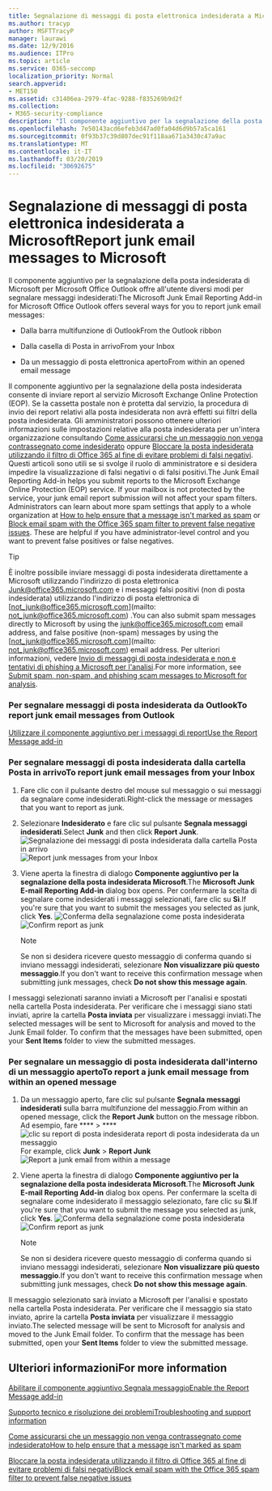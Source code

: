 ```yaml
---
title: Segnalazione di messaggi di posta elettronica indesiderata a Microsoft
ms.author: tracyp
author: MSFTTracyP
manager: laurawi
ms.date: 12/9/2016
ms.audience: ITPro
ms.topic: article
ms.service: O365-seccomp
localization_priority: Normal
search.appverid:
- MET150
ms.assetid: c31406ea-2979-4fac-9288-f835269b9d2f
ms.collection:
- M365-security-compliance
description: "Il componente aggiuntivo per la segnalazione della posta indesiderata di Microsoft per Microsoft Office Outlook offre all'utente diversi modi per segnalare messaggi indesiderati:"
ms.openlocfilehash: 7e50143acd6efeb3d47ad0fa04d6d9b57a5ca161
ms.sourcegitcommit: 0f93b37c39d807dec91f118aa671a3430c47a9ac
ms.translationtype: MT
ms.contentlocale: it-IT
ms.lasthandoff: 03/20/2019
ms.locfileid: "30692675"
---
```

# <a name="report-junk-email-messages-to-microsoft"></a><span data-ttu-id="0765d-103">Segnalazione di messaggi di posta elettronica indesiderata a Microsoft</span><span class="sxs-lookup"><span data-stu-id="0765d-103">Report junk email messages to Microsoft</span></span>

<span data-ttu-id="0765d-104">Il componente aggiuntivo per la segnalazione della posta indesiderata di Microsoft per Microsoft Office Outlook offre all'utente diversi modi per segnalare messaggi indesiderati:</span><span class="sxs-lookup"><span data-stu-id="0765d-104">The Microsoft Junk Email Reporting Add-in for Microsoft Office Outlook offers several ways for you to report junk email messages:</span></span>
  
- <span data-ttu-id="0765d-105">Dalla barra multifunzione di Outlook</span><span class="sxs-lookup"><span data-stu-id="0765d-105">From the Outlook ribbon</span></span>
    
- <span data-ttu-id="0765d-106">Dalla casella di Posta in arrivo</span><span class="sxs-lookup"><span data-stu-id="0765d-106">From your Inbox</span></span>
    
- <span data-ttu-id="0765d-107">Da un messaggio di posta elettronica aperto</span><span class="sxs-lookup"><span data-stu-id="0765d-107">From within an opened email message</span></span>
    
<span data-ttu-id="0765d-p101">Il componente aggiuntivo per la segnalazione della posta indesiderata consente di inviare report al servizio Microsoft Exchange Online Protection (EOP). Se la cassetta postale non è protetta dal servizio, la procedura di invio dei report relativi alla posta indesiderata non avrà effetti sui filtri della posta indesiderata. Gli amministratori possono ottenere ulteriori informazioni sulle impostazioni relative alla posta indesiderata per un'intera organizzazione consultando [Come assicurarsi che un messaggio non venga contrassegnato come indesiderato](https://go.microsoft.com/fwlink/p/?LinkId=534224) oppure [Bloccare la posta indesiderata utilizzando il filtro di Office 365 al fine di evitare problemi di falsi negativi](https://go.microsoft.com/fwlink/p/?LinkId=534225). Questi articoli sono utili se si svolge il ruolo di amministratore e si desidera impedire la visualizzazione di falsi negativi o di falsi positivi.</span><span class="sxs-lookup"><span data-stu-id="0765d-p101">The Junk Email Reporting Add-in helps you submit reports to the Microsoft Exchange Online Protection (EOP) service. If your mailbox is not protected by the service, your junk email report submission will not affect your spam filters. Administrators can learn about more spam settings that apply to a whole organization at [How to help ensure that a message isn't marked as spam](https://go.microsoft.com/fwlink/p/?LinkId=534224) or [Block email spam with the Office 365 spam filter to prevent false negative issues](https://go.microsoft.com/fwlink/p/?LinkId=534225). These are helpful if you have administrator-level control and you want to prevent false positives or false negatives.</span></span>
  
> [!TIP]
> <span data-ttu-id="0765d-112">È inoltre possibile inviare messaggi di posta indesiderata direttamente a Microsoft utilizzando l'indirizzo di posta elettronica [Junk@office365.microsoft.com](mailto:junk@office365.microsoft.com) e i messaggi falsi positivi (non di posta indesiderata) utilizzando l'indirizzo di posta elettronica di [not_junk@office365.microsoft.com](mailto: not_junk@office365.microsoft.com) .</span><span class="sxs-lookup"><span data-stu-id="0765d-112">You can also submit spam messages directly to Microsoft by using the [junk@office365.microsoft.com](mailto:junk@office365.microsoft.com) email address, and false positive (non-spam) messages by using the [not_junk@office365.microsoft.com](mailto: not_junk@office365.microsoft.com) email address.</span></span> <span data-ttu-id="0765d-113">Per ulteriori informazioni, vedere [Invio di messaggi di posta indesiderata e non e tentativi di phishing a Microsoft per l'analisi](submit-spam-non-spam-and-phishing-scam-messages-to-microsoft-for-analysis.md).</span><span class="sxs-lookup"><span data-stu-id="0765d-113">For more information, see [Submit spam, non-spam, and phishing scam messages to Microsoft for analysis](submit-spam-non-spam-and-phishing-scam-messages-to-microsoft-for-analysis.md).</span></span> 
  
### <a name="to-report-junk-email-messages-from-outlook"></a><span data-ttu-id="0765d-114">Per segnalare messaggi di posta indesiderata da Outlook</span><span class="sxs-lookup"><span data-stu-id="0765d-114">To report junk email messages from Outlook</span></span>

[<span data-ttu-id="0765d-115">Utilizzare il componente aggiuntivo per i messaggi di report</span><span class="sxs-lookup"><span data-stu-id="0765d-115">Use the Report Message add-in</span></span>](https://support.office.com/article/b5caa9f1-cdf3-4443-af8c-ff724ea719d2) 
  
### <a name="to-report-junk-email-messages-from-your-inbox"></a><span data-ttu-id="0765d-116">Per segnalare messaggi di posta indesiderata dalla cartella Posta in arrivo</span><span class="sxs-lookup"><span data-stu-id="0765d-116">To report junk email messages from your Inbox</span></span>

1. <span data-ttu-id="0765d-117">Fare clic con il pulsante destro del mouse sul messaggio o sui messaggi da segnalare come indesiderati.</span><span class="sxs-lookup"><span data-stu-id="0765d-117">Right-click the message or messages that you want to report as junk.</span></span>
    
2. <span data-ttu-id="0765d-118">Selezionare **Indesiderato** e fare clic sul pulsante **Segnala messaggi indesiderati**.</span><span class="sxs-lookup"><span data-stu-id="0765d-118">Select **Junk** and then click **Report Junk**.</span></span>
    <span data-ttu-id="0765d-119">![Segnalazione dei messaggi di posta indesiderata dalla cartella Posta in arrivo](media/EOP-Outlook-Junk-Reporting-Tool-3.jpg)</span><span class="sxs-lookup"><span data-stu-id="0765d-119">![Report junk messages from your Inbox](media/EOP-Outlook-Junk-Reporting-Tool-3.jpg)</span></span>
  
3. <span data-ttu-id="0765d-120">Viene aperta la finestra di dialogo **Componente aggiuntivo per la segnalazione della posta indesiderata Microsoft**.</span><span class="sxs-lookup"><span data-stu-id="0765d-120">The **Microsoft Junk E-mail Reporting Add-in** dialog box opens.</span></span> <span data-ttu-id="0765d-121">Per confermare la scelta di segnalare come indesiderati i messaggi selezionati, fare clic su **Sì**.</span><span class="sxs-lookup"><span data-stu-id="0765d-121">If you're sure that you want to submit the messages you selected as junk, click **Yes**.</span></span>
    <span data-ttu-id="0765d-122">![Conferma della segnalazione come posta indesiderata](media/EOP-Outlook-Junk-Reporting-Tool-2.jpg)</span><span class="sxs-lookup"><span data-stu-id="0765d-122">![Confirm report as junk](media/EOP-Outlook-Junk-Reporting-Tool-2.jpg)</span></span>
  
    > [!NOTE]
    > <span data-ttu-id="0765d-123">Se non si desidera ricevere questo messaggio di conferma quando si inviano messaggi indesiderati, selezionare **Non visualizzare più questo messaggio**.</span><span class="sxs-lookup"><span data-stu-id="0765d-123">If you don't want to receive this confirmation message when submitting junk messages, check **Do not show this message again**.</span></span> 
  
<span data-ttu-id="0765d-p105">I messaggi selezionati saranno inviati a Microsoft per l'analisi e spostati nella cartella Posta indesiderata. Per verificare che i messaggi siano stati inviati, aprire la cartella **Posta inviata** per visualizzare i messaggi inviati.</span><span class="sxs-lookup"><span data-stu-id="0765d-p105">The selected messages will be sent to Microsoft for analysis and moved to the Junk Email folder. To confirm that the messages have been submitted, open your **Sent Items** folder to view the submitted messages.</span></span> 
  
### <a name="to-report-a-junk-email-message-from-within-an-opened-message"></a><span data-ttu-id="0765d-126">Per segnalare un messaggio di posta indesiderata dall'interno di un messaggio aperto</span><span class="sxs-lookup"><span data-stu-id="0765d-126">To report a junk email message from within an opened message</span></span>

1. <span data-ttu-id="0765d-127">Da un messaggio aperto, fare clic sul pulsante **Segnala messaggi indesiderati** sulla barra multifunzione del messaggio.</span><span class="sxs-lookup"><span data-stu-id="0765d-127">From within an opened message, click the **Report Junk** button on the message ribbon.</span></span> <span data-ttu-id="0765d-128">Ad esempio, fare \*\*\*\* \> \*\*\*\* ![clic su report di posta indesiderata report di posta indesiderata da un messaggio](media/EOP-Outlook-Junk-Reporting-Tool-4.jpg)</span><span class="sxs-lookup"><span data-stu-id="0765d-128">For example, click **Junk** \> **Report Junk** ![Report a junk email from within a message](media/EOP-Outlook-Junk-Reporting-Tool-4.jpg)</span></span>
  
2. <span data-ttu-id="0765d-129">Viene aperta la finestra di dialogo **Componente aggiuntivo per la segnalazione della posta indesiderata Microsoft**.</span><span class="sxs-lookup"><span data-stu-id="0765d-129">The **Microsoft Junk E-mail Reporting Add-in** dialog box opens.</span></span> <span data-ttu-id="0765d-130">Per confermare la scelta di segnalare come indesiderato il messaggio selezionato, fare clic su **Sì**.</span><span class="sxs-lookup"><span data-stu-id="0765d-130">If you're sure that you want to submit the message you selected as junk, click **Yes**.</span></span>
    <span data-ttu-id="0765d-131">![Conferma della segnalazione come posta indesiderata](media/EOP-Outlook-Junk-Reporting-Tool-2.jpg)</span><span class="sxs-lookup"><span data-stu-id="0765d-131">![Confirm report as junk](media/EOP-Outlook-Junk-Reporting-Tool-2.jpg)</span></span>
  
    > [!NOTE]
    > <span data-ttu-id="0765d-132">Se non si desidera ricevere questo messaggio di conferma quando si inviano messaggi indesiderati, selezionare **Non visualizzare più questo messaggio**.</span><span class="sxs-lookup"><span data-stu-id="0765d-132">If you don't want to receive this confirmation message when submitting junk messages, check **Do not show this message again**.</span></span> 
  
<span data-ttu-id="0765d-p108">Il messaggio selezionato sarà inviato a Microsoft per l'analisi e spostato nella cartella Posta indesiderata. Per verificare che il messaggio sia stato inviato, aprire la cartella **Posta inviata** per visualizzare il messaggio inviato.</span><span class="sxs-lookup"><span data-stu-id="0765d-p108">The selected message will be sent to Microsoft for analysis and moved to the Junk Email folder. To confirm that the message has been submitted, open your **Sent Items** folder to view the submitted message.</span></span> 
  
## <a name="for-more-information"></a><span data-ttu-id="0765d-135">Ulteriori informazioni</span><span class="sxs-lookup"><span data-stu-id="0765d-135">For more information</span></span>

[<span data-ttu-id="0765d-136">Abilitare il componente aggiuntivo Segnala messaggio</span><span class="sxs-lookup"><span data-stu-id="0765d-136">Enable the Report Message add-in</span></span>](https://support.office.com/article/4250c4bc-6102-420b-9e0a-a95064837676)
  
[<span data-ttu-id="0765d-137">Supporto tecnico e risoluzione dei problemi</span><span class="sxs-lookup"><span data-stu-id="0765d-137">Troubleshooting and support information</span></span>](troubleshooting-and-support-information.md)
  
[<span data-ttu-id="0765d-138">Come assicurarsi che un messaggio non venga contrassegnato come indesiderato</span><span class="sxs-lookup"><span data-stu-id="0765d-138">How to help ensure that a message isn't marked as spam</span></span>](https://go.microsoft.com/fwlink/p/?LinkId=534224)
  
[<span data-ttu-id="0765d-139">Bloccare la posta indesiderata utilizzando il filtro di Office 365 al fine di evitare problemi di falsi negativi</span><span class="sxs-lookup"><span data-stu-id="0765d-139">Block email spam with the Office 365 spam filter to prevent false negative issues</span></span>](https://go.microsoft.com/fwlink/p/?LinkId=534225)
  


